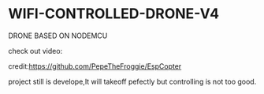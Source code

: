 # WIFI-CONTROLLED-DRONE-V4
DRONE BASED ON NODEMCU

check out video:

credit:https://github.com/PepeTheFroggie/EspCopter

project still is develope,It will takeoff pefectly but controlling is not too good.

